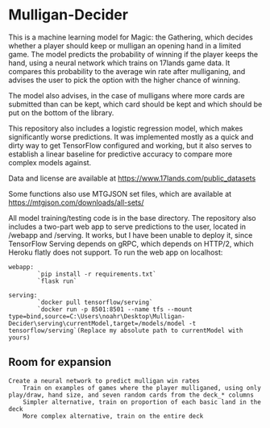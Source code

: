 # Mulligan-Decider

This is a machine learning model for Magic: the Gathering, which decides whether a player should keep or mulligan an opening hand in a limited game. The model predicts the probability of winning if the player keeps the hand, using a neural network which trains on 17lands game data. It compares this probability to the average win rate after mulliganing, and advises the user to pick the option with the higher chance of winning.

The model also advises, in the case of mulligans where more cards are submitted than can be kept, which card should be kept and which should be put on the bottom of the library.

This repository also includes a logistic regression model, which makes significantly worse predictions. It was implemented mostly as a quick and dirty way to get TensorFlow configured and working, but it also serves to establish a linear baseline for predictive accuracy to compare more complex models against.

Data and license are available at https://www.17lands.com/public_datasets

Some functions also use MTGJSON set files, which are available at https://mtgjson.com/downloads/all-sets/

All model training/testing code is in the base directory. The repository also includes a two-part web app to serve predictions to the user, located in /webapp and /serving. It works, but I have been unable to deploy it, since TensorFlow Serving depends on gRPC, which depends on HTTP/2, which Heroku flatly does not support. To run the web app on localhost:

    webapp:
            `pip install -r requirements.txt`
            `flask run`

    serving:
            `docker pull tensorflow/serving`
            `docker run -p 8501:8501 --name tfs --mount type=bind,source=C:\Users\noahr\Desktop\Mulligan-Decider\serving\currentModel,target=/models/model -t tensorflow/serving`(Replace my absolute path to currentModel with yours)

## Room for expansion
    Create a neural network to predict mulligan win rates
        Train on examples of games where the player mulliganed, using only play/draw, hand size, and seven random cards from the deck_* columns
        Simpler alternative, train on proportion of each basic land in the deck
        More complex alternative, train on the entire deck
